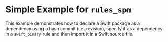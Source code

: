 # Simple Example for `rules_spm`

This example demonstrates how to declare a Swift package as a dependency using a hash commit (i.e.
revision), specify it as a dependency in a `swift_binary` rule and then import it in a Swift source
file.
